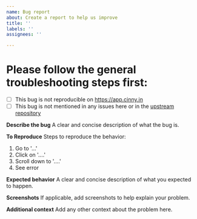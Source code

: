 ```yaml
---
name: Bug report
about: Create a report to help us improve
title: ''
labels: ''
assignees: ''

---
```


# Please follow the general troubleshooting steps first:

- [ ] This bug is not reproducible on https://app.cinny.in
- [ ] This bug is not mentioned in any issues here or in the [upstream repository](https://github.com/cinnyapp/cinny)

**Describe the bug**
A clear and concise description of what the bug is.

**To Reproduce**
Steps to reproduce the behavior:
1. Go to '...'
2. Click on '....'
3. Scroll down to '....'
4. See error

**Expected behavior**
A clear and concise description of what you expected to happen.

**Screenshots**
If applicable, add screenshots to help explain your problem.

**Additional context**
Add any other context about the problem here.
